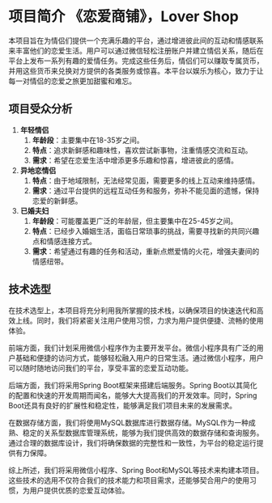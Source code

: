 # 项目简介 《恋爱商铺》，Lover Shop

本项目旨在为情侣们提供一个充满乐趣的平台，通过增进彼此间的互动和情感联系来丰富他们的恋爱生活。用户可以通过微信轻松注册账户并建立情侣关系，随后在平台上发布一系列有趣的爱情任务。完成这些任务后，情侣们可以赚取专属货币，并用这些货币来兑换对方提供的各类服务或惊喜。本平台以娱乐为核心，致力于让每一对情侣的恋爱之旅更加甜蜜和难忘。

## 项目受众分析

1. **年轻情侣**
    1. **年龄段**：主要集中在18-35岁之间。
    2. **特点**：追求新鲜感和趣味性，喜欢尝试新事物，注重情感交流和互动。
    3. **需求**：希望在恋爱生活中增添更多乐趣和惊喜，增进彼此的感情。
2. **异地恋情侣**
    1. **特点**：由于地域限制，无法经常见面，需要更多的线上互动来维持感情。
    2. **需求**：通过平台提供的远程互动任务和服务，弥补不能见面的遗憾，保持恋爱的新鲜感。
3. **已婚夫妇**
    1. **年龄段**：可能覆盖更广泛的年龄层，但主要集中在25-45岁之间。
    2. **特点**：已经步入婚姻生活，面临日常琐事的挑战，需要寻找新的共同兴趣点和情感连接方式。
    3. **需求**：希望通过有趣的任务和活动，重新点燃爱情的火花，增强夫妻间的情感纽带。

## 技术选型

在技术选型上，本项目将充分利用我所掌握的技术栈，以确保项目的快速迭代和高效上线。同时，我们将紧密关注用户使用习惯，力求为用户提供便捷、流畅的使用体验。

前端方面，我们计划采用微信小程序作为主要开发平台。微信小程序具有广泛的用户基础和便捷的访问方式，能够轻松融入用户的日常生活。通过微信小程序，用户可以随时随地访问我们的平台，享受丰富的恋爱互动功能。

后端方面，我们将采用Spring Boot框架来搭建后端服务。Spring Boot以其简化的配置和快速的开发周期而闻名，能够大大提高我们的开发效率。同时，Spring Boot还具有良好的扩展性和稳定性，能够满足我们项目未来的发展需求。

在数据存储方面，我们将使用MySQL数据库进行数据存储。MySQL作为一种成熟、稳定的关系型数据库管理系统，能够为我们提供高效的数据存储和查询服务。通过合理的数据库设计，我们将确保数据的完整性和一致性，为平台的稳定运行提供有力保障。

综上所述，我们将采用微信小程序、Spring Boot和MySQL等技术来构建本项目。这些技术的选用不仅符合我们的技术能力和项目需求，还能够契合用户的使用习惯，为用户提供优质的恋爱互动体验。


